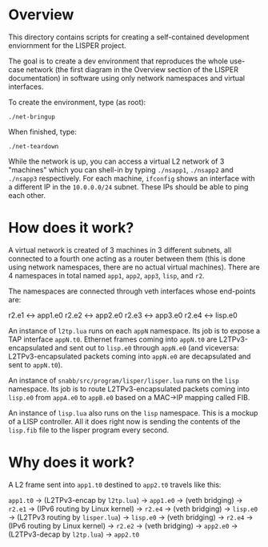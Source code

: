 # Overview

This directory contains scripts for creating a self-contained
development enviornment for the LISPER project.

The goal is to create a dev environment that reproduces the whole
use-case network (the first diagram in the Overview section of the
LISPER documentation) in software using only network namespaces
and virtual interfaces.

To create the environment, type (as root):

    ./net-bringup

When finished, type:

    ./net-teardown

While the network is up, you can access a virtual L2 network of 3 "machines"
which you can shell-in by typing `./nsapp1`, `./nsapp2` and `./nsapp3`
respectively. For each machine, `ifconfig` shows an interface with
a different IP in the `10.0.0.0/24` subnet. These IPs should be able
to ping each other.

# How does it work?

A virtual network is created of 3 machines in 3 different subnets,
all connected to a fourth one acting as a router between them (this is done
using network namespaces, there are no actual virtual machines).
There are 4 namespaces in total named `app1`, `app2`, `app3`, `lisp`, and `r2`.

The namespaces are connected through veth interfaces whose end-points are:

   r2.e1 <-> app1.e0
   r2.e2 <-> app2.e0
   r2.e3 <-> app3.e0
   r2.e4 <-> lisp.e0

An instance of `l2tp.lua` runs on each `appN` namespace. Its job is to expose
a TAP interface `appN.t0`. Ethernet frames coming into `appN.t0` are
L2TPv3-encapsulated and sent out to `lisp.e0` through `appN.e0`
(and viceversa: L2TPv3-encapsulated packets coming into `appN.e0` are
decapsulated and sent to `appN.t0`).

An instance of `snabb/src/program/lisper/lisper.lua` runs on the `lisp`
namespace. Its job is to route L2TPv3-encapsulated packets coming into
`lisp.e0` from `appA.e0` to `appB.e0` based on a MAC->IP mapping called FIB.

An instance of `lisp.lua` also runs on the `lisp` namespace.
This is a mockup of a LISP controller. All it does right now is sending
the contents of the `lisp.fib` file to the lisper program every second.

# Why does it work?

A L2 frame sent into `app1.t0` destined to `app2.t0` travels like this:

`app1.t0` -> (L2TPv3-encap by `l2tp.lua`) ->
`app1.e0` -> (veth bridging) ->
`r2.e1`   -> (IPv6 routing by Linux kernel) ->
`r2.e4`   -> (veth bridging) ->
`lisp.e0` -> (L2TPv3 routing by `lisper.lua`) ->
`lisp.e0` -> (veth bridging) ->
`r2.e4`   -> (IPv6 routing by Linux kernel) ->
`r2.e2`   -> (veth bridging) ->
`app2.e0` -> (L2TPv3-decap by `l2tp.lua`) ->
`app2.t0`

